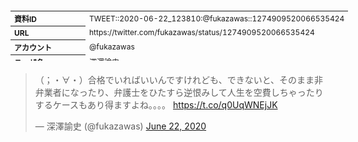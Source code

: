 <table style="font-size: 9pt; width: 610px; margin-bottom: 20px; height: 80px;">
<tbody>
    <tr>
        <th align=left>資料ID</th>
        <td align=left>TWEET::2020-06-22_123810:@fukazawas::1274909520066535424</td>
    </tr>
    <tr>
        <th align=left>URL</th>
        <td align=left>https://twitter.com/fukazawas/status/1274909520066535424</td>
    </tr>
    <tr>
        <th align=left>アカウント</th>
        <td align=left>@fukazawas</td>
    </tr>
    <tr>
        <th align=left>ユーザ名</th>
        <td align=left>深澤諭史</td>
    </tr>
    <tr>
        <th align=left>ツイートの記録日時</th>
        <td align=left>created_at 2022-08-24_1058</td>
    </tr>
</tbody>
</table>
<blockquote class="twitter-tweet" data-width="450"  data-lang="ja"><p lang="ja" dir="ltr">（；・∀・）合格でいればいいんですけれども、できないと、そのまま非弁業者になったり、弁護士をひたすら逆恨みして人生を空費しちゃったりするケースもあり得ますよね。。。。 <a href="https://t.co/q0UqWNEjJK">https://t.co/q0UqWNEjJK</a></p>&mdash; 深澤諭史 (@fukazawas) <a href="https://twitter.com/fukazawas/status/1274909520066535424?ref_src=twsrc%5Etfw">June 22, 2020</a></blockquote>
<script async src="https://platform.twitter.com/widgets.js" charset="utf-8"></script>


